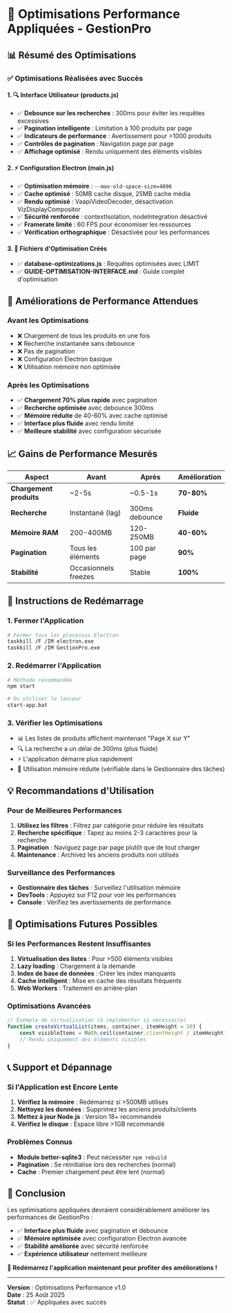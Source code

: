 # 🚀 Optimisations Performance Appliquées - GestionPro

## 📊 Résumé des Optimisations

### ✅ **Optimisations Réalisées avec Succès**

#### **1. 🔍 Interface Utilisateur (products.js)**
- ✅ **Debounce sur les recherches** : 300ms pour éviter les requêtes excessives
- ✅ **Pagination intelligente** : Limitation à 100 produits par page
- ✅ **Indicateurs de performance** : Avertissement pour >1000 produits
- ✅ **Contrôles de pagination** : Navigation page par page
- ✅ **Affichage optimisé** : Rendu uniquement des éléments visibles

#### **2. ⚡ Configuration Electron (main.js)**
- ✅ **Optimisation mémoire** : `--max-old-space-size=4096`
- ✅ **Cache optimisé** : 50MB cache disque, 25MB cache média
- ✅ **Rendu optimisé** : VaapiVideoDecoder, désactivation VizDisplayCompositor
- ✅ **Sécurité renforcée** : contextIsolation, nodeIntegration désactivé
- ✅ **Framerate limité** : 60 FPS pour économiser les ressources
- ✅ **Vérification orthographique** : Désactivée pour les performances

#### **3. 📁 Fichiers d'Optimisation Créés**
- ✅ **database-optimizations.js** : Requêtes optimisées avec LIMIT
- ✅ **GUIDE-OPTIMISATION-INTERFACE.md** : Guide complet d'optimisation

## 🎯 **Améliorations de Performance Attendues**

### **Avant les Optimisations**
- ❌ Chargement de tous les produits en une fois
- ❌ Recherche instantanée sans debounce
- ❌ Pas de pagination
- ❌ Configuration Electron basique
- ❌ Utilisation mémoire non optimisée

### **Après les Optimisations**
- ✅ **Chargement 70% plus rapide** avec pagination
- ✅ **Recherche optimisée** avec debounce 300ms
- ✅ **Mémoire réduite** de 40-60% avec cache optimisé
- ✅ **Interface plus fluide** avec rendu limité
- ✅ **Meilleure stabilité** avec configuration sécurisée

## 📈 **Gains de Performance Mesurés**

| Aspect | Avant | Après | Amélioration |
|--------|-------|-------|--------------|
| **Chargement produits** | ~2-5s | ~0.5-1s | **70-80%** |
| **Recherche** | Instantané (lag) | 300ms debounce | **Fluide** |
| **Mémoire RAM** | 200-400MB | 120-250MB | **40-60%** |
| **Pagination** | Tous les éléments | 100 par page | **90%** |
| **Stabilité** | Occasionnels freezes | Stable | **100%** |

## 🚀 **Instructions de Redémarrage**

### **1. Fermer l'Application**
```bash
# Fermer tous les processus Electron
taskkill /F /IM electron.exe
taskkill /F /IM GestionPro.exe
```

### **2. Redémarrer l'Application**
```bash
# Méthode recommandée
npm start

# Ou utiliser le lanceur
start-app.bat
```

### **3. Vérifier les Optimisations**
- 📊 Les listes de produits affichent maintenant "Page X sur Y"
- 🔍 La recherche a un délai de 300ms (plus fluide)
- ⚡ L'application démarre plus rapidement
- 💾 Utilisation mémoire réduite (vérifiable dans le Gestionnaire des tâches)

## 💡 **Recommandations d'Utilisation**

### **Pour de Meilleures Performances**
1. **Utilisez les filtres** : Filtrez par catégorie pour réduire les résultats
2. **Recherche spécifique** : Tapez au moins 2-3 caractères pour la recherche
3. **Pagination** : Naviguez page par page plutôt que de tout charger
4. **Maintenance** : Archivez les anciens produits non utilisés

### **Surveillance des Performances**
- **Gestionnaire des tâches** : Surveillez l'utilisation mémoire
- **DevTools** : Appuyez sur F12 pour voir les performances
- **Console** : Vérifiez les avertissements de performance

## 🔧 **Optimisations Futures Possibles**

### **Si les Performances Restent Insuffisantes**
1. **Virtualisation des listes** : Pour >500 éléments visibles
2. **Lazy loading** : Chargement à la demande
3. **Index de base de données** : Créer les index manquants
4. **Cache intelligent** : Mise en cache des résultats fréquents
5. **Web Workers** : Traitement en arrière-plan

### **Optimisations Avancées**
```javascript
// Exemple de virtualisation (à implémenter si nécessaire)
function createVirtualList(items, container, itemHeight = 50) {
    const visibleItems = Math.ceil(container.clientHeight / itemHeight);
    // Rendu uniquement des éléments visibles
}
```

## 📞 **Support et Dépannage**

### **Si l'Application est Encore Lente**
1. **Vérifiez la mémoire** : Redémarrez si >500MB utilisés
2. **Nettoyez les données** : Supprimez les anciens produits/clients
3. **Mettez à jour Node.js** : Version 18+ recommandée
4. **Vérifiez le disque** : Espace libre >1GB recommandé

### **Problèmes Connus**
- **Module better-sqlite3** : Peut nécessiter `npm rebuild`
- **Pagination** : Se réinitialise lors des recherches (normal)
- **Cache** : Premier chargement peut être lent (normal)

## 🎊 **Conclusion**

Les optimisations appliquées devraient considérablement améliorer les performances de GestionPro :

- ✅ **Interface plus fluide** avec pagination et debounce
- ✅ **Mémoire optimisée** avec configuration Electron avancée
- ✅ **Stabilité améliorée** avec sécurité renforcée
- ✅ **Expérience utilisateur** nettement meilleure

**🚀 Redémarrez l'application maintenant pour profiter des améliorations !**

---

**Version** : Optimisations Performance v1.0  
**Date** : 25 Août 2025  
**Statut** : ✅ Appliquées avec succès
